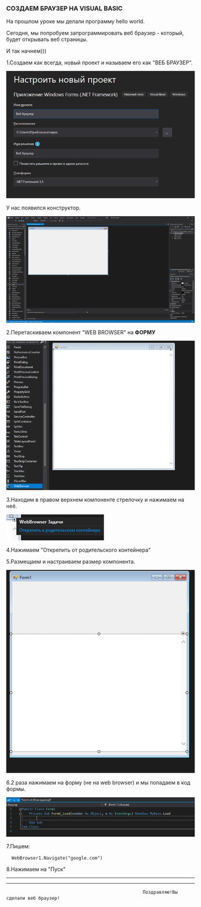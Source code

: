 ### СОЗДАЕМ БРАУЗЕР НА VISUAL BASIC

На прошлом уроке мы делали программу hello world.

Сегодня, мы попробуем запрограммировать веб 
браузер - который, будет открывать веб страницы.

И так начнем)))

1.Создаем как всегда, новый проект и называем его как "ВЕБ БРАУЗЕР".

![ФОТО](https://raw.githubusercontent.com/YMP-CO/YMP_COMPANY/gh-pages/images/%D0%A1%D0%BD%D0%B8%D0%BC%D0%BE%D0%BA%20%D1%8D%D0%BA%D1%80%D0%B0%D0%BD%D0%B0%202020-11-26%20164921.png)

У нас появился конструктор.

![ФОТО](https://raw.githubusercontent.com/YMP-CO/YMP_COMPANY/gh-pages/images/%D0%A1%D0%BD%D0%B8%D0%BC%D0%BE%D0%BA%20%D1%8D%D0%BA%D1%80%D0%B0%D0%BD%D0%B0%202020-11-25%20190648.png)

2.Перетаскиваем компонент "WEB BROWSER" на **ФОРМУ**

![ФОТО](https://raw.githubusercontent.com/YMP-CO/YMP_COMPANY/gh-pages/images/%D0%A1%D0%BD%D0%B8%D0%BC%D0%BE%D0%BA%20%D1%8D%D0%BA%D1%80%D0%B0%D0%BD%D0%B0%202020-11-26%20165552.png)

3.Находим в правом верхнем компоненте стрелочку и нажимаем на неё.

![ФОТО](https://raw.githubusercontent.com/YMP-CO/YMP_COMPANY/gh-pages/images/%D0%A1%D0%BD%D0%B8%D0%BC%D0%BE%D0%BA%20%D1%8D%D0%BA%D1%80%D0%B0%D0%BD%D0%B0%202020-11-26%20170200.png)

4.Нажимаем "Открепить от родительского контейнера"

5.Размещаем и настраиваем размер компонента.

![ФОТО](https://raw.githubusercontent.com/YMP-CO/YMP_COMPANY/gh-pages/images/%D0%A1%D0%BD%D0%B8%D0%BC%D0%BE%D0%BA%20%D1%8D%D0%BA%D1%80%D0%B0%D0%BD%D0%B0%202020-11-26%20170643.png)

6.2 раза нажимаем на форму (не на web browser) и мы попадаем в код формы.

![ФОТО](https://raw.githubusercontent.com/YMP-CO/YMP_COMPANY/gh-pages/images/%D0%A1%D0%BD%D0%B8%D0%BC%D0%BE%D0%BA%20%D1%8D%D0%BA%D1%80%D0%B0%D0%BD%D0%B0%202020-11-26%20170932.png)

7.Пишем:

      WebBrowser1.Navigate("google.com")
      
8.Нажимаем на "Пуск"

---
---
                                                       Поздравляю!Вы сделали веб браузер!
